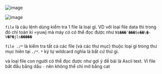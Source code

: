 ![image](https://github.com/user-attachments/assets/677d0770-096f-420c-a434-53c8fa4c6fbf)

![image](https://github.com/user-attachments/assets/105e3d06-a18f-483f-bd34-0629762540aa)


`file` là câu lệnh dùng kiểm tra 1 file là loại gì. VD với loại file data thì trong đó chỉ toàn kí =yuwj mà máy có có thể đọc được như `N$���'���Se��\�- V�P�jls�����` 

`file ./*`  là kiểm tra tất cả các file (và các thư mục) thuộc loại gì trong thư mục hiên tại `./*`. `*` ký tự wildcard nghĩa là bất cứ thứ gì. 

và loại file con người có thể đọc được như gợi ý đề bài là Ascii text. Vì file bắt đầu bằng dấu `-` nên không thể chỉ mở bằng cat 
